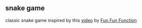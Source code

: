 ## snake game

classic snake game inspired by this [video](https://www.youtube.com/watch?v=jRstJFiWnDQ) by [Fun Fun Function](https://www.youtube.com/channel/UCO1cgjhGzsSYb1rsB4bFe4Q)

